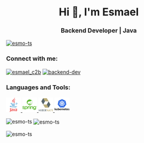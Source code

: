 <h1 align="center">Hi 👋, I'm Esmael</h1>
<h3 align="center">Backend Developer | Java</h3>

<p align="left"> <a href="https://github.com/ryo-ma/github-profile-trophy"><img src="https://github-profile-trophy.vercel.app/?username=esmo-ts" alt="esmo-ts" /></a> </p>

<h3 align="left">Connect with me:</h3>
<p align="left">
<a href="https://twitter.com/esmael_c2b" target="blank"><img align="center" src="https://raw.githubusercontent.com/rahuldkjain/github-profile-readme-generator/master/src/images/icons/Social/twitter.svg" alt="esmael_c2b" height="30" width="40" /></a>
<a href="https://linkedin.com/in/backend-dev" target="blank"><img align="center" src="https://raw.githubusercontent.com/rahuldkjain/github-profile-readme-generator/master/src/images/icons/Social/linked-in-alt.svg" alt="backend-dev" height="30" width="40" /></a>
</p>

<h3 align="left">Languages and Tools:</h3>
<p align="left"> <a href="https://www.java.com" target="_blank" rel="noreferrer"> <img src="https://raw.githubusercontent.com/devicons/devicon/refs/heads/master/icons/java/java-original-wordmark.svg" alt="java" width="40" height="40"/> </a> <a href="https://spring.io/" target="_blank" rel="noreferrer"> <img src="https://raw.githubusercontent.com/devicons/devicon/refs/heads/master/icons/spring/spring-original-wordmark.svg" alt="spring" width="40" height="40"/> </a> <a href="https://hibernate.org/" target="_blank" rel="noreferrer"> <img src="https://raw.githubusercontent.com/devicons/devicon/refs/heads/master/icons/hibernate/hibernate-original-wordmark.svg" alt="hibernate" width="40" height="40"/> </a> <a href="https://kubernetes.io" target="_blank" rel="noreferrer"> <img src="https://raw.githubusercontent.com/devicons/devicon/refs/heads/master/icons/kubernetes/kubernetes-original-wordmark.svg" alt="kubernetes" width="40" height="40"/> </a> </p>

<p><img align="left" src="https://github-readme-stats.vercel.app/api/top-langs?username=esmo-ts&show_icons=true&theme=tokyonight&hide_border=true&locale=en&layout=compact" alt="esmo-ts" /></p>

<p>&nbsp;<img align="center" src="https://github-readme-stats.vercel.app/api?username=esmo-ts&show_icons=true&theme=tokyonight&hide_border=true&locale=en" alt="esmo-ts" /></p>

<p><img align="center" src="https://github-readme-streak-stats.herokuapp.com/?user=esmo-ts&" alt="esmo-ts" /></p>
